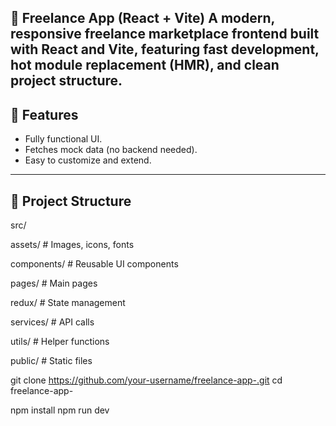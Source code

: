 🚀 Freelance App  (React + Vite)
A modern, responsive freelance marketplace frontend built with React and Vite, featuring fast development, hot module replacement (HMR), and clean project structure.
---

## 🚀 Features
- Fully functional UI.
- Fetches mock data (no backend needed).
- Easy to customize and extend.

---

## 📂 Project Structure
src/

  assets/        # Images, icons, fonts
  
  components/    # Reusable UI components
  
  pages/         # Main pages
  
  redux/         # State management
  
  services/      # API calls
  
  utils/         # Helper functions
  
public/          # Static files

git clone https://github.com/your-username/freelance-app-.git
cd freelance-app-

npm install
npm run dev

